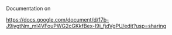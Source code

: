 Documentation on 

https://docs.google.com/document/d/17b-J9iygtNm_ml4VFouPWG2cGKkfBex-I9i_fjdVgPU/edit?usp=sharing
